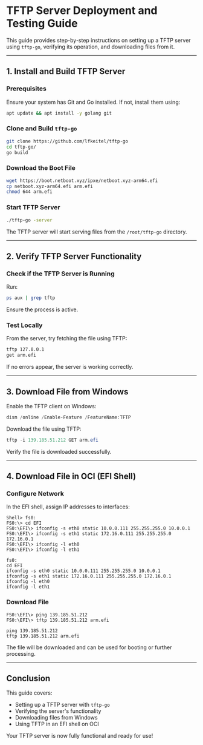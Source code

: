 # TFTP Server Deployment and Testing Guide

This guide provides step-by-step instructions on setting up a TFTP server using `tftp-go`, verifying its operation, and downloading files from it.

---

## 1. Install and Build TFTP Server

### Prerequisites
Ensure your system has Git and Go installed. If not, install them using:

```bash
apt update && apt install -y golang git
```

### Clone and Build `tftp-go`

```bash
git clone https://github.com/lfkeitel/tftp-go
cd tftp-go/
go build
```

### Download the Boot File

```bash
wget https://boot.netboot.xyz/ipxe/netboot.xyz-arm64.efi
cp netboot.xyz-arm64.efi arm.efi
chmod 644 arm.efi
```

### Start TFTP Server

```bash
./tftp-go -server
```

The TFTP server will start serving files from the `/root/tftp-go` directory.

---

## 2. Verify TFTP Server Functionality

### Check if the TFTP Server is Running
Run:

```bash
ps aux | grep tftp
```

Ensure the process is active.

### Test Locally
From the server, try fetching the file using TFTP:

```bash
tftp 127.0.0.1
get arm.efi
```

If no errors appear, the server is working correctly.

---

## 3. Download File from Windows

Enable the TFTP client on Windows:

```powershell
dism /online /Enable-Feature /FeatureName:TFTP
```

Download the file using TFTP:

```powershell
tftp -i 139.185.51.212 GET arm.efi
```

Verify the file is downloaded successfully.

---

## 4. Download File in OCI (EFI Shell)

### Configure Network
In the EFI shell, assign IP addresses to interfaces:

```shell
Shell> fs0:
FS0:\> cd EFI
FS0:\EFI\> ifconfig -s eth0 static 10.0.0.111 255.255.255.0 10.0.0.1
FS0:\EFI\> ifconfig -s eth1 static 172.16.0.111 255.255.255.0 172.16.0.1
FS0:\EFI\> ifconfig -l eth0
FS0:\EFI\> ifconfig -l eth1
```

```copy-paste
fs0:
cd EFI
ifconfig -s eth0 static 10.0.0.111 255.255.255.0 10.0.0.1
ifconfig -s eth1 static 172.16.0.111 255.255.255.0 172.16.0.1
ifconfig -l eth0
ifconfig -l eth1
```

### Download File
```shell
FS0:\EFI\> ping 139.185.51.212
FS0:\EFI\> tftp 139.185.51.212 arm.efi
```

```copy-paste
ping 139.185.51.212
tftp 139.185.51.212 arm.efi
```

The file will be downloaded and can be used for booting or further processing.

---

## Conclusion
This guide covers:
- Setting up a TFTP server with `tftp-go`
- Verifying the server's functionality
- Downloading files from Windows
- Using TFTP in an EFI shell on OCI

Your TFTP server is now fully functional and ready for use!

